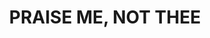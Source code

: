<div href="https://aidensorabji.github.io/praiseme-notthee">
<h1><center>PRAISE ME, NOT THEE</center></h1>
</div>